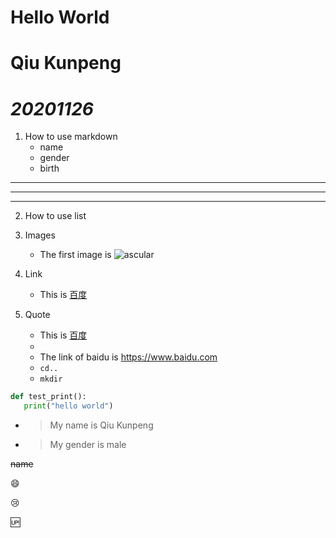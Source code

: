 # Hello World

# **Qiu Kunpeng**

# *20201126*

1. How to use markdown
   - name
   - gender
   - birth

***

----

____





2. How to use list


3. Images
   - The first image is ![ascular](AGD2.jpg)

4. Link
   - This is [百度](https://www.baidu.com)

5. Quote
   - This is [百度][1] 
   - [1]:https://www.baidu.com/
   - The link of baidu is <https://www.baidu.com>
   - `cd..`
   - `mkdir`

```python
def test_print():
   print("hello world")
```

- > My name is Qiu Kunpeng
- > My gender is male

~~name~~

:smile:

:cry:

:up:
